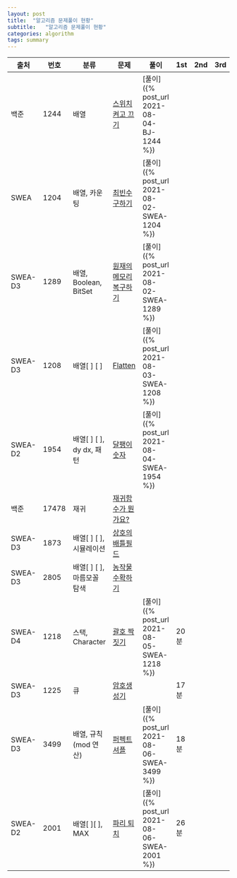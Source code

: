 ```yaml
---
layout: post
title:  "알고리즘 문제풀이 현황"
subtitle:   "알고리즘 문제풀이 현황"
categories: algorithm
tags: summary
---
```





| 출처    | 번호  | 분류                       | 문제                                                                                                                                                                                                                                                         | 풀이                                          | 1st  | 2nd | 3rd | 4th | 5th |
|---------|-------|----------------------------|--------------------------------------------------------------------------------------------------------------------------------------------------------------------------------------------------------------------------------------------------------------|-----------------------------------------------|------|-----|-----|-----|-----|
| 백준    |  1244 | 배열                       | [스위치 켜고 끄기](https://www.acmicpc.net/problem/1244)                                                                                                                                                                                                     | [풀이]({% post_url 2021-08-04-BJ-1244 %})     |      |     |     |     |     |
| SWEA    |  1204 | 배열, 카운팅               | [최빈수 구하기](https://swexpertacademy.com/main/code/problem/problemDetail.do?contestProbId=AV13zo1KAAACFAYh)                                                                                                                                               | [풀이]({% post_url 2021-08-02-SWEA-1204 %})   |      |     |     |     |     |
| SWEA-D3 |  1289 | 배열, Boolean, BitSet      | [원재의 메모리 복구하기](https://swexpertacademy.com/main/code/problem/problemDetail.do?contestProbId=AV19AcoKI9sCFAZN&)                                                                                                                                     | [풀이]({% post_url 2021-08-02-SWEA-1289 %})   |      |     |     |     |     |
| SWEA-D3 |  1208 | 배열[ ] [ ]                | [Flatten](https://swexpertacademy.com/main/code/problem/problemDetail.do?contestProbId=AV139KOaABgCFAYh&)                                                                                                                                                    | [풀이]({% post_url 2021-08-03-SWEA-1208 %})   |      |     |     |     |     |
| SWEA-D2 |  1954 | 배열[ ] [ ], dy dx, 패턴   | [달팽이 숫자](https://swexpertacademy.com/main/code/problem/problemDetail.do?contestProbId=AV5PobmqAPoDFAUq&categoryId=AV5PobmqAPoDFAUq&categoryType=CODE&&&)                                                                                                | [풀이]({% post_url 2021-08-04-SWEA-1954 %})   |      |     |     |     |     |
| 백준    | 17478 | 재귀                       | [재귀함수가 뭔가요?](https://www.acmicpc.net/problem/17478)                                                                                                                                                                                                  |                                               |      |     |     |     |     |
| SWEA-D3 |  1873 | 배열[ ] [ ], 시뮬레이션    | [상호의 배틀필드](https://swexpertacademy.com/main/code/problem/problemDetail.do?contestProbId=AV5LyE7KD2ADFAXc&&&)                                                                                                                                          |                                               |      |     |     |     |     |
| SWEA-D3 |  2805 | 배열[ ] [ ], 마름모꼴 탐색 | [농작물 수확하기](https://swexpertacademy.com/main/code/problem/problemDetail.do?contestProbId=AV7GLXqKAWYDFAXB)                                                                                                                                             |                                               |      |     |     |     |     |
| SWEA-D4 |  1218 | 스택, Character            | [괄호 짝짓기](https://swexpertacademy.com/main/code/problem/problemDetail.do?contestProbId=AV14eWb6AAkCFAYD&)                                                                                                                                                | [풀이]({% post_url 2021-08-05-SWEA-1218 %})   | 20분 |     |     |     |     |
| SWEA-D3 |  1225 | 큐                         | [암호생성기](https://swexpertacademy.com/main/code/problem/problemDetail.do?contestProbId=AV14uWl6AF0CFAYD)                                                                                                                                                  |                                               | 17분 |     |     |     |     |
| SWEA-D3 |  3499 | 배열, 규칙(mod 연산)       | [퍼펙트 셔플](https://swexpertacademy.com/main/code/problem/problemDetail.do?contestProbId=AWGsRbk6AQIDFAVW&categoryId=AWGsRbk6AQIDFAVW&categoryType=CODE&problemTitle=3499&orderBy=FIRST_REG_DATETIME&selectCodeLang=ALL&select-1=&pageSize=10&pageIndex=1) | [풀이]({% post_url   2021-08-06-SWEA-3499 %}) | 18분 |     |     |     |     |
| SWEA-D2 |  2001 | 배열[ ][ ], MAX            | [파리 퇴치](https://swexpertacademy.com/main/code/problem/problemDetail.do?contestProbId=AV5PzOCKAigDFAUq&categoryId=AV5PzOCKAigDFAUq&categoryType=CODE&problemTitle=2001&orderBy=FIRST_REG_DATETIME&selectCodeLang=ALL&select-1=&pageSize=10&pageIndex=1)   | [풀이]({% post_url  2021-08-06-SWEA-2001  %}) | 26분 |     |     |     |     |

